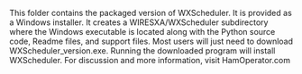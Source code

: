 This folder contains the packaged version of WXScheduler. It is provided as a Windows installer. It creates a WIRESXA/WXScheduler subdirectory where the Windows executable is located along with the Python source code, Readme files, and support files.
Most users will just need to download WXScheduler_version.exe. Running the downloaded program will install WXScheduler.
For discussion and more information, visit HamOperator.com

